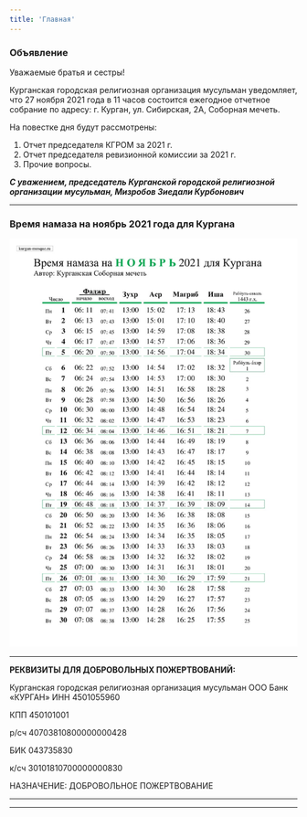 ```yaml
---
title: 'Главная'
---
```

### Объявление

Уважаемые братья и сестры!

Курганская городская религиозная организация мусульман уведомляет, что 27 ноября 2021 года в 11 часов состоится ежегодное отчетное собрание по адресу: г. Курган, ул. Сибирская, 2А, Соборная мечеть.

На повестке дня будут рассмотрены:

1) Отчет председателя КГРОМ за 2021 г.
2) Отчет председателя ревизионной комиссии за 2021 г.
3) Прочие вопросы.

***С уважением, председатель Курганской городской религиозной организации мусульман, Мизробов Зиедали Курбонович***

---
### Время намаза на ноябрь 2021 года для Кургана

![Время намаза на ноябрь 2021 года для Кургана](./index/11.21.jpg)

---


**РЕКВИЗИТЫ ДЛЯ ДОБРОВОЛЬНЫХ ПОЖЕРТВОВАНИЙ:**

Курганская городская религиозная организация мусульман
ООО Банк «КУРГАН»
ИНН 4501055960

КПП 450101001

р/сч 40703810800000000428

БИК 043735830

к/сч 30101810700000000830

НАЗНАЧЕНИЕ: ДОБРОВОЛЬНОЕ ПОЖЕРТВОВАНИЕ

---


---


